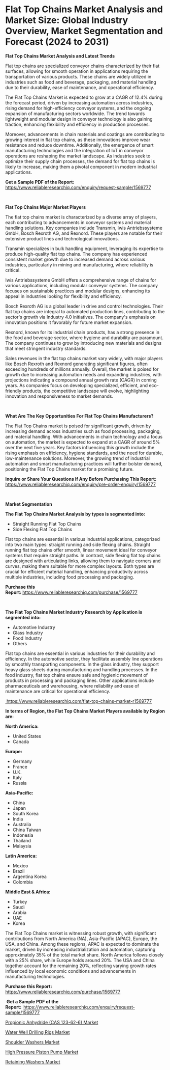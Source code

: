 <p><h1>Flat Top Chains Market Analysis and Market Size: Global Industry Overview, Market Segmentation and Forecast (2024 to 2031)</h1></p><p><strong>Flat Top Chains Market Analysis and Latest Trends</strong></p>
<p><p>Flat top chains are specialized conveyor chains characterized by their flat surfaces, allowing for smooth operation in applications requiring the transportation of various products. These chains are widely utilized in industries such as food and beverage, packaging, and material handling due to their durability, ease of maintenance, and operational efficiency.</p><p>The Flat Top Chains Market is expected to grow at a CAGR of 12.4% during the forecast period, driven by increasing automation across industries, rising demand for high-efficiency conveyor systems, and the ongoing expansion of manufacturing sectors worldwide. The trend towards lightweight and modular design in conveyor technology is also gaining traction, enhancing flexibility and efficiency in production processes.</p><p>Moreover, advancements in chain materials and coatings are contributing to growing interest in flat top chains, as these innovations improve wear resistance and reduce downtime. Additionally, the emergence of smart manufacturing technologies and the integration of IoT in conveyor operations are reshaping the market landscape. As industries seek to optimize their supply chain processes, the demand for flat top chains is likely to increase, making them a pivotal component in modern industrial applications.</p></p>
<p><strong>Get a Sample PDF of the Report:&nbsp;</strong> <a href="https://www.reliableresearchiq.com/enquiry/request-sample/1569777?utm_campaign=1144&utm_medium=2&utm_source=Github&utm_content=ia&utm_term=14102024&utm_id=flat-top-chains">https://www.reliableresearchiq.com/enquiry/request-sample/1569777</a></p>
<p>&nbsp;</p>
<p><strong>Flat Top Chains Major Market Players</strong></p>
<p><p>The flat top chains market is characterized by a diverse array of players, each contributing to advancements in conveyor systems and material handling solutions. Key companies include Transmin, Iwis Antriebssysteme GmbH, Bosch Rexroth AG, and Rexnord. These players are notable for their extensive product lines and technological innovations.</p><p>Transmin specializes in bulk handling equipment, leveraging its expertise to produce high-quality flat top chains. The company has experienced consistent market growth due to increased demand across various industries, particularly in mining and manufacturing, where reliability is critical.</p><p>Iwis Antriebssysteme GmbH offers a comprehensive range of chains for various applications, including modular conveyor systems. The company focuses on sustainable practices and modular designs, enhancing its appeal in industries looking for flexibility and efficiency.</p><p>Bosch Rexroth AG is a global leader in drive and control technologies. Their flat top chains are integral to automated production lines, contributing to the sector's growth via Industry 4.0 initiatives. The company's emphasis on innovation positions it favorably for future market expansion.</p><p>Rexnord, known for its industrial chain products, has a strong presence in the food and beverage sector, where hygiene and durability are paramount. The company continues to grow by introducing new materials and designs that meet stringent industry standards.</p><p>Sales revenues in the flat top chains market vary widely, with major players like Bosch Rexroth and Rexnord generating significant figures, often exceeding hundreds of millions annually. Overall, the market is poised for growth due to increasing automation needs and expanding industries, with projections indicating a compound annual growth rate (CAGR) in coming years. As companies focus on developing specialized, efficient, and eco-friendly products, the competitive landscape will evolve, highlighting innovation and responsiveness to market demands.</p></p>
<p>&nbsp;</p>
<p><strong>What Are The Key Opportunities For Flat Top Chains Manufacturers?</strong></p>
<p><p>The Flat Top Chains market is poised for significant growth, driven by increasing demand across industries such as food processing, packaging, and material handling. With advancements in chain technology and a focus on automation, the market is expected to expand at a CAGR of around 5% over the next five years. Key factors influencing this growth include the rising emphasis on efficiency, hygiene standards, and the need for durable, low-maintenance solutions. Moreover, the growing trend of industrial automation and smart manufacturing practices will further bolster demand, positioning the Flat Top Chains market for a promising future.</p></p>
<p><strong>Inquire or Share Your Questions If Any Before Purchasing This Report:</strong> <a href="https://www.reliableresearchiq.com/enquiry/pre-order-enquiry/1569777?utm_campaign=1144&utm_medium=2&utm_source=Github&utm_content=ia&utm_term=14102024&utm_id=flat-top-chains">https://www.reliableresearchiq.com/enquiry/pre-order-enquiry/1569777</a></p>
<p>&nbsp;</p>
<p><strong>Market Segmentation</strong></p>
<p><strong>The Flat Top Chains Market Analysis by types is segmented into:</strong></p>
<p><ul><li>Straight Running Flat Top Chains</li><li>Side Flexing Flat Top Chains</li></ul></p>
<p><p>Flat top chains are essential in various industrial applications, categorized into two main types: straight running and side flexing chains. Straight running flat top chains offer smooth, linear movement ideal for conveyor systems that require straight paths. In contrast, side flexing flat top chains are designed with articulating links, allowing them to navigate corners and curves, making them suitable for more complex layouts. Both types are crucial for efficient material handling, enhancing productivity across multiple industries, including food processing and packaging.</p></p>
<p><strong>Purchase this Report:&nbsp;</strong><a href="https://www.reliableresearchiq.com/purchase/1569777?utm_campaign=1144&utm_medium=2&utm_source=Github&utm_content=ia&utm_term=14102024&utm_id=flat-top-chains">https://www.reliableresearchiq.com/purchase/1569777</a></p>
<p>&nbsp;</p>
<p><strong>The Flat Top Chains Market Industry Research by Application is segmented into:</strong></p>
<p><ul><li>Automotive Industry</li><li>Glass Industry</li><li>Food Industry</li><li>Others</li></ul></p>
<p><p>Flat top chains are essential in various industries for their durability and efficiency. In the automotive sector, they facilitate assembly line operations by smoothly transporting components. In the glass industry, they support heavy glass sheets during manufacturing and handling processes. In the food industry, flat top chains ensure safe and hygienic movement of products in processing and packaging lines. Other applications include pharmaceuticals and warehousing, where reliability and ease of maintenance are critical for operational efficiency.</p></p>
<p><a href="https://www.reliableresearchiq.com/flat-top-chains-market-r1569777?utm_campaign=1144&utm_medium=2&utm_source=Github&utm_content=ia&utm_term=14102024&utm_id=flat-top-chains">&nbsp;https://www.reliableresearchiq.com/flat-top-chains-market-r1569777</a></p>
<p><strong>In terms of Region, the Flat Top Chains Market Players available by Region are:</strong></p>
<p>
    <p> <strong> North America: </strong>
        <ul>
            <li>United States</li>
            <li>Canada</li>
        </ul>
        </p> 
    <p> <strong> Europe: </strong>
        <ul>
            <li>Germany</li>
            <li>France</li>
            <li>U.K.</li>
            <li>Italy</li>
            <li>Russia</li>
        </ul>
        </p> 
    <p> <strong> Asia-Pacific: </strong>
        <ul>
            <li>China</li>
            <li>Japan</li>
            <li>South Korea</li>
            <li>India</li>
            <li>Australia</li>
            <li>China Taiwan</li>
            <li>Indonesia</li>
            <li>Thailand</li>
            <li>Malaysia</li>
        </ul>
        </p> 
    <p> <strong> Latin America: </strong>
        <ul>
            <li>Mexico</li>
            <li>Brazil</li>
            <li>Argentina Korea</li>
            <li>Colombia</li>
        </ul>
        </p> 
    <p> <strong> Middle East & Africa: </strong>
        <ul>
            <li>Turkey</li>
            <li>Saudi</li>
            <li>Arabia</li>
            <li>UAE</li>
            <li>Korea</li>
        </ul>
    </p>
    </p>
<p><p>The Flat Top Chains market is witnessing robust growth, with significant contributions from North America (NA), Asia-Pacific (APAC), Europe, the USA, and China. Among these regions, APAC is expected to dominate the market, driven by increasing industrialization and automation, capturing approximately 35% of the total market share. North America follows closely with a 25% share, while Europe holds around 20%. The USA and China together account for the remaining 20%, reflecting varying growth rates influenced by local economic conditions and advancements in manufacturing technologies.</p></p>
<p><strong>Purchase this Report: </strong><a href="https://www.reliableresearchiq.com/purchase/1569777?utm_campaign=1144&utm_medium=2&utm_source=Github&utm_content=ia&utm_term=14102024&utm_id=flat-top-chains">https://www.reliableresearchiq.com/purchase/1569777</a></p>
<p>&nbsp;<strong>Get a Sample PDF of the Report:&nbsp;&nbsp;</strong><a href="https://www.reliableresearchiq.com/enquiry/request-sample/1569777?utm_campaign=1144&utm_medium=2&utm_source=Github&utm_content=ia&utm_term=14102024&utm_id=flat-top-chains">https://www.reliableresearchiq.com/enquiry/request-sample/1569777</a></p>
<p><strong></strong></p>
<p><p><a href="https://www.linkedin.com/pulse/global-propionic-anhydride-cas-123-62-6-market-trends-forecasts-couhe?trk=public_post_embed_feed-article-content&utm_campaign=1144&utm_medium=2&utm_source=Github&utm_content=ia&utm_term=14102024&utm_id=flat-top-chains">Propionic Anhydride (CAS 123-62-6) Market</a></p><p><a href="https://www.linkedin.com/pulse/pulse-water-well-drilling-rigs-rhythms-change-market-resonance-clk5e?trk=public_post_embed_feed-article-content&utm_campaign=1144&utm_medium=2&utm_source=Github&utm_content=ia&utm_term=14102024&utm_id=flat-top-chains">Water Well Drilling Rigs Market</a></p><p><a href="https://github.com/avilarotedlowkog/Market-Research-Report-List-1/blob/main/shoulder-washers-market.md?utm_campaign=1144&utm_medium=2&utm_source=Github&utm_content=ia&utm_term=14102024&utm_id=flat-top-chains">Shoulder Washers Market</a></p><p><a href="https://www.linkedin.com/pulse/global-high-pressure-piston-pump-market-sector2024-2031-hvzie?trk=public_post_embed_feed-article-content&utm_campaign=1144&utm_medium=2&utm_source=Github&utm_content=ia&utm_term=14102024&utm_id=flat-top-chains">High Pressure Piston Pump Market</a></p><p><a href="https://github.com/fannklhimesu/Market-Research-Report-List-1/blob/main/retaining-washers-market.md?utm_campaign=1144&utm_medium=2&utm_source=Github&utm_content=ia&utm_term=14102024&utm_id=flat-top-chains">Retaining Washers Market</a></p></p>